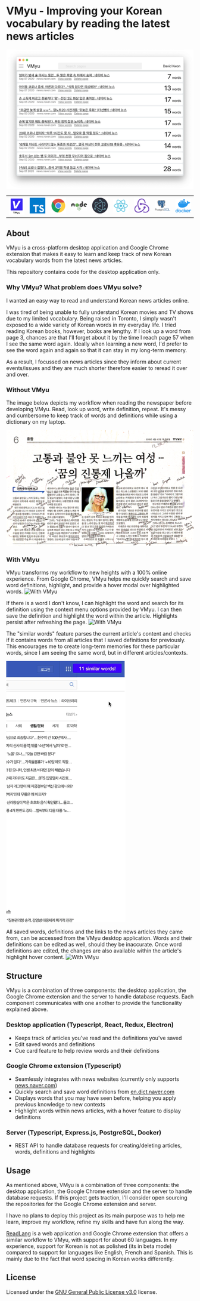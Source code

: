 # VMyu - Improving your Korean vocabulary by reading the latest news articles

<p align='center'>
<img src ='docs/img/vmyu_screenshot.png'>
</p>

<table style='border: 0px;'>
<tr>
<td vlign="center">
    <a href='https://github.com/xorye/vmyu-reloaded-electron'>
        <img src='docs/img/logo_small.png' width='200'>
    </a>
</td>
<td vlign="center">
    <a href='https://www.typescriptlang.org'>
        <img src='docs/img/typescript.png' width='200'>
    </a>
</td>
<td vlign="center">
    <a href='https://developer.chrome.com/extensions/api_index'>
        <img src='docs/img/chrome.png' width='200'>
    </a>
</td>
<td vlign="center">
    <a href='https://nodejs.org/en/'>
        <img src='docs/img/node.png' width='200'>
    </a>
</td>
<td vlign="center">
    <a href='https://www.electronjs.org'>
        <img src='docs/img/electron.png' width='200'>
    </a>
</td>
<td vlign="center">
    <a href='https://reactjs.org'>
        <img src='docs/img/react.png' width='200'>
    </a>
</td>
<td vlign="center">
    <a href='https://redux.js.org'>
        <img src='docs/img/redux.png' width='200'>
    </a>
</td>
<td vlign="center">
    <a href='https://www.postgresql.org'>
        <img src='docs/img/postgresql.png' width='200'>
    </a>
</td>
<td vlign="center">
    <a href='https://www.docker.com'>
        <img src='docs/img/docker.png' width='200'>
    </a>
</td>
</tr></table>

## About
VMyu is a cross-platform desktop application and Google Chrome extension that makes it
easy to learn and keep track of new Korean vocabulary words from the latest news articles.

This repository contains code for the desktop application only.
<!--
### Demo video
[![Demo](https://img.youtube.com/vi/5qap5aO4i9A/0.jpg)](https://www.youtube.com/watch?v=5qap5aO4i9A) -->

### Why VMyu? What problem does VMyu solve?

I wanted an easy way to read and understand Korean news articles online.

I was tired of being unable to fully understand Korean movies and TV shows
due to my limited vocabulary.
Being raised in Toronto, I simply wasn't exposed to a wide variety of Korean
words in my everyday life. I tried reading Korean books, however, books are lengthy.
If I look up a word from page 3, chances are that I'll forget about it by the time
I reach page 57 when I see the same word again. Ideally when learning a new word,
I'd prefer to see the word again and again so that it can stay in my
long-term memory.

As a result, I focussed on news articles since they inform about current events/issues
and they are much shorter therefore easier to reread it over and over.

### Without VMyu
The image below depicts my workflow when reading the newspaper before developing VMyu.
Read, look up word, write definition, repeat.
It's messy and cumbersome to keep track of words and definitions while
using a dictionary on my laptop.

![Without VMyu](docs/img/before.png)

### With VMyu
VMyu transforms my workflow to new heights with a 100% online experience.
From Google Chrome, VMyu helps me quickly search and save word definitions, highlight,
and provide a hover modal over highlighted words.
![With VMyu](docs/img/vmyu_chrome.gif)

If there is a word I don't know, I can highlight the word and search for its definition
using the context menu options provided by VMyu. I can then save the definition and
highlight the word within the article. Highlights persist after refreshing the page.
![With VMyu](docs/img/vmyu_chrome_word.gif)

The "similar words" feature parses the current article's content and checks if it
contains words from all articles that I saved definitions for previously.
This encourages me to create long-term memories for these particular words, since
I am seeing the same word, but in different articles/contexts.

![With VMyu](docs/img/vmyu_common.gif)

All saved words, definitions and the links to the news articles they came from,
can be accessed from the VMyu desktop application.
Words and their definitions can be edited as well, should they be inaccurate.
Once word definitions are edited, the changes are also available within the
article's highlight hover content.
![With VMyu](docs/img/vmyu_desktop.gif)

<!-- ![With VMyu](docs/img/vmyu_desktop.gif)
![With VMyu](docs/img/vmyu_common.gif) -->

## Structure
VMyu is a combination of three components: the desktop application, the Google Chrome
extension and the server to handle database requests. Each component communicates
with one another to provide the functionality explained above.

### Desktop application (Typescript, React, Redux, Electron)
 - Keeps track of articles you've read and the definitions you've saved
 - Edit saved words and definitions
 - Cue card feature to help review words and their definitions

### Google Chrome extension (Typescript)
 - Seamlessly integrates with news websites (currently only supports [news.naver.com](https://news.naver.com))
 - Quickly search and save word definitions from [en.dict.naver.com](https://en.dict.naver.com/#/main)
 - Displays words that you may have seen before, helping you apply previous knowledge to new contexts
 - Highlight words within news articles, with a hover feature to display definitions

### Server (Typescript, Express.js, PostgreSQL, Docker)
 - REST API to handle database requests for creating/deleting articles, words, definitions and highlights

## Usage

As mentioned above, VMyu is a combination of three components: the desktop application,
the Google Chrome extension and the server to handle database requests.
If this project gets traction, I'll consider open sourcing the repositories for the Google Chrome extension and server.

I have no plans to deploy this project as its main purpose was to help me learn, improve my workflow,
refine my skills and have fun along the way.

[ReadLang](https://readlang.com) is a web application and Google Chrome extension that
offers a similar workflow to VMyu, with support for about 60 languages.
In my experience, support for Korean is not as polished (its in beta mode) compared
to support for languages like English, French and Spanish.
This is mainly due to the fact that word spacing in Korean works differently.

## License

Licensed under the [GNU General Public License v3.0](LICENSE.md) license.
